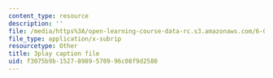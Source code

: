 ```yaml
---
content_type: resource
description: ''
file: /media/https%3A/open-learning-course-data-rc.s3.amazonaws.com/6-042j-mathematics-for-computer-science-spring-2015/f3075b9b15278989570996c08f9d2580_i5AWE-OoOsY.srt
file_type: application/x-subrip
resourcetype: Other
title: 3play caption file
uid: f3075b9b-1527-8989-5709-96c08f9d2580
---
```


